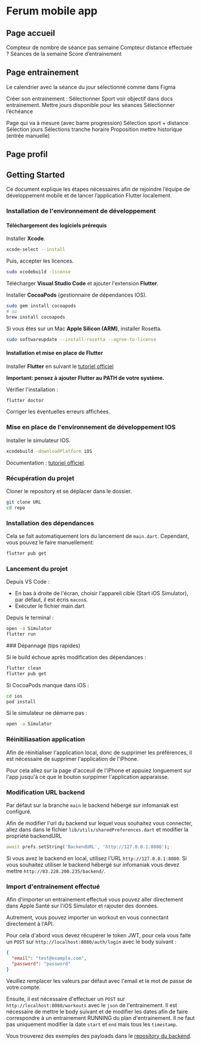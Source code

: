 # Ferum mobile app

## Page accueil

Compteur de nombre de séance pas semaine
Compteur distance effectuée ?
Séances de la semaine
Score d’entrainement 

## Page entrainement

Le calendrier avec la séance du jour sélectionné comme dans Figma

Créer son entrainement :
Sélectionner Sport voir objectif dans docs entrainement.
Mettre jours disponible pour les séances
Sélectionner l’échéance

Page qui va à mesure (avec barre progression)
Sélection sport + distance
Sélection jours
Sélections tranche horaire
Proposition mettre historique (entrée manuelle)



## Page profil

## Getting Started

Ce document explique les étapes nécessaires afin de rejoindre l’équipe de développement mobile et de lancer l’application Flutter localement.

### Installation de l'environnement de développement

#### Téléchargement des logiciels prérequis

Installer **Xcode**.

```bash
xcode-select --install
```

Puis, accepter les licences.

```bash
sudo xcodebuild -license
```

Télécharger **Visual Studio Code** et ajouter l'extension **Flutter**.

Installer **CocoaPods** (gestionnaire de dépendances IOS).

```bash
sudo gem install cocoapods
# ou
brew install cocoapods
```

Si vous êtes sur un Mac **Apple Silicon (ARM)**, installer Rosetta.

```bash
sudo softwareupdate --install-rosetta --agree-to-license
```

#### Installation et mise en place de Flutter

Installer **Flutter** en suivant le [tutoriel officiel](https://docs.flutter.dev/install/with-vs-code#install-flutter)

**Important: pensez à ajouter Flutter au PATH de votre système.**

Vérifier l'installation : 

```bash
flutter doctor
```

Corriger les éventuelles erreurs affichées.

### Mise en place de l'environnement de développement IOS

Installer le simulateur IOS.

```bash
xcodebuild -downloadPlatform iOS
```

Documentation : [tutoriel officiel](https://docs.flutter.dev/platform-integration/ios/setup#set-up-tooling).

### Récupération du projet

Cloner le repository et se déplacer dans le dossier.

```bash
git clone URL
cd repo
```

### Installation des dépendances

Cela se fait automatiquement lors du lancement de `main.dart`.
Cependant, vous pouvez le faire manuellement:

```bash
flutter pub get 
```

### Lancement du projet

Depuis VS Code :
- En bas à droite de l'écran, choisir l'appareil cible (Start iOS Simulator), par défaut, il est écris `macos`s.
- Exécuter le fichier main.dart

Depuis le terminal :

```bash
open -a Simulator
flutter run
```

### Dépannage (tips rapides)

Si le build échoue après modification des dépendances :

```bash
flutter clean
flutter pub get
```

Si CocoaPods manque dans iOS :

```bash
cd ios
pod install
```

Si le simulateur ne démarre pas :

```bash
open -a Simulator
```

### Réinitiliasation application

Afin de réinitialiser l'application local, donc de supprimer les préférences, il est nécessaire de supprimer l'application de l'iPhone.

Pour cela allez sur la page d'acceuil de l'iPhone et appuiez longuement sur l'app jusqu'à ce que le bouton surppimer l'application apparaisse.

### Modification URL backend

Par défaut sur la branche `main` le backend hébergé sur infomaniak est configuré.

Afin de modifier l'url du backend sur lequel vous souhaitez vous connecter, allez dans dans le fichier `lib/utils/sharedPreferences.dart` et modifier la propriété backendURL

```dart
await prefs.setString('BackendURL', 'http://127.0.0.1:8080');
```

Si vous avez le backend en local, utilisez l'URL `http://127.0.0.1:8080`. Si vous souhaitez utiliser le backend hébergé sur infomaniak vous devez mettre `http://83.228.200.235/backend/`.

### Import d'entrainement effectué

Afin d'importer un entrainement effectué vous pouvez aller directement dans Apple Santé sur l'iOS Simulator et rajouter des données.

Autrement, vous pouvez importer un workout en vous connectant directement à l'API.

Pour cela d'abord vous devez récupérer le token JWT, pour cela vous faite un `POST` sur `http://localhost:8080/auth/login` avec le body suivant :

```json
{
  "email": "test@example.com",
  "password": "password"
}
```
Veuillez remplacer les valeurs par défaut avec l'email et le mot de passe de votre compte.

Ensuite, il est nécessaire d'effectuer un `POST` sur `http://localhost:8080/workouts` avec le `json` de l'entrainement. Il est nécessaire de mettre le body suivant et de modifier les dates afin de faire correspondre à un entrainement RUNNING du plan d'entrainement. Il ne faut pas uniquement modifier la date `start` et `end` mais tous les `timestamp`.

Vous trouverez des exemples des payloads dans le [repository du backend](https://github.com/ferum-pdg/backend-api).